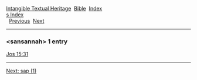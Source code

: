 [Intangible Textual Heritage](../../index)  [Bible](../index) 
[Index](index)   
[s Index](_s_)  
  [Previous](c09774)  [Next](c09776) 

------------------------------------------------------------------------

### &lt;sansannah&gt; 1 entry

[Jos 15:31](../kjv/jos015.htm#031)  

------------------------------------------------------------------------

[Next: sap (1)](c09776)
